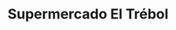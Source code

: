 ---
title: "Supermercado El Trébol"
url: /panguipulli/supermercado-el-trebol-pedro-de-valdivia/
shop: supermercado
---